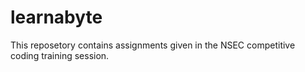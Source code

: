 # learnabyte
This reposetory contains assignments given in the NSEC competitive coding training session.
